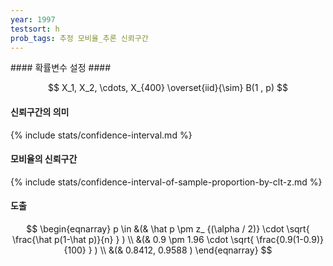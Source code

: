 ```yaml
---
year: 1997
testsort: h
prob_tags: 추정 모비율_추론 신뢰구간
---
```

<div>
#### 확률변수 설정 ####

$$ X_1, X_2, \cdots, X_{400} \overset{iid}{\sim} B(1 , p) $$

#### 신뢰구간의 의미 ####

{% include stats/confidence-interval.md %}

#### 모비율의 신뢰구간 ####

{% include stats/confidence-interval-of-sample-proportion-by-clt-z.md %}

#### 도출 ####

$$ \begin{eqnarray}
p \in &(& \hat p \pm z_ {(\alpha / 2)} \cdot \sqrt{ \frac{\hat p(1-\hat p)}{n} } )
\\ &(& 0.9 \pm 1.96 \cdot \sqrt{ \frac{0.9(1-0.9)}{100} } ) 
\\ &(& 0.8412, 0.9588 )
\end{eqnarray} $$

</div>